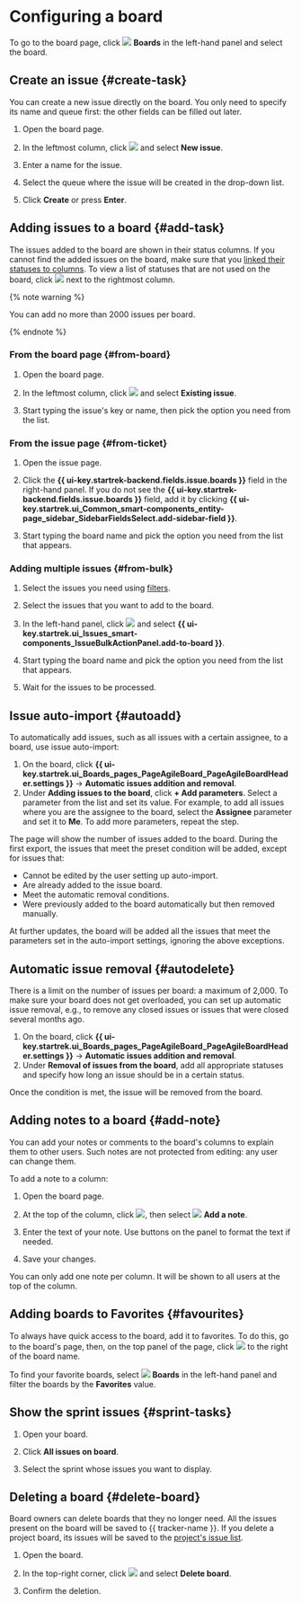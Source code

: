 # Configuring a board

To go to the board page, click ![](../../_assets/tracker/svg/boards.svg)&nbsp;**Boards** in the left-hand panel and select the board.

## Create an issue {#create-task}

You can create a new issue directly on the board. You only need to specify its name and queue first: the other fields can be filled out later.

1. Open the board page.

1. In the leftmost column, click ![](../../_assets/tracker/svg/add-task.svg) and select **New issue**.

1. Enter a name for the issue.

1. Select the queue where the issue will be created in the drop-down list.

1. Click **Create** or press **Enter**.

## Adding issues to a board {#add-task}

The issues added to the board are shown in their status columns. If you cannot find the added issues on the board, make sure that you [linked their statuses to columns](agile-new-columns.md). To view a list of statuses that are not used on the board, click ![](../../_assets/tracker/svg/unused-status.svg) next to the rightmost column.

{% note warning %}

You can add no more than 2000 issues per board.

{% endnote %}

### From the board page {#from-board}

1. Open the board page.

1. In the leftmost column, click ![](../../_assets/tracker/svg/add-task.svg) and select **Existing issue**.

1. Start typing the issue's key or name, then pick the option you need from the list.

### From the issue page {#from-ticket}

1. Open the issue page.

1. Click the **{{ ui-key.startrek-backend.fields.issue.boards }}** field in the right-hand panel. If you do not see the **{{ ui-key.startrek-backend.fields.issue.boards }}** field, add it by clicking **{{ ui-key.startrek.ui_Common_smart-components_entity-page_sidebar_SidebarFieldsSelect.add-sidebar-field }}**.

1. Start typing the board name and pick the option you need from the list that appears.

### Adding multiple issues {#from-bulk}

1. Select the issues you need using [filters](../user/create-filter.md).

1. Select the issues that you want to add to the board.

1. In the left-hand panel, click ![](../../_assets/horizontal-ellipsis.svg) and select **{{ ui-key.startrek.ui_Issues_smart-components_IssueBulkActionPanel.add-to-board }}**.

1. Start typing the board name and pick the option you need from the list that appears.

1. Wait for the issues to be processed.

## Issue auto-import {#autoadd}

To automatically add issues, such as all issues with a certain assignee, to a board, use issue auto-import:

1. On the board, click **{{ ui-key.startrek.ui_Boards_pages_PageAgileBoard_PageAgileBoardHeader.settings }}** → **Automatic issues addition and removal**.
1. Under **Adding issues to the board**, click **+ Add parameters**. Select a parameter from the list and set its value. For example, to add all issues where you are the assignee to the board, select the **Assignee** parameter and set it to **Me**. To add more parameters, repeat the step.

The page will show the number of issues added to the board. During the first export, the issues that meet the preset condition will be added, except for issues that:

- Cannot be edited by the user setting up auto-import.
- Are already added to the issue board.
- Meet the automatic removal conditions.
- Were previously added to the board automatically but then removed manually.

At further updates, the board will be added all the issues that meet the parameters set in the auto-import settings, ignoring the above exceptions.

## Automatic issue removal {#autodelete}

There is a limit on the number of issues per board: a maximum of 2,000. To make sure your board does not get overloaded, you can set up automatic issue removal, e.g., to remove any closed issues or issues that were closed several months ago.

1. On the board, click **{{ ui-key.startrek.ui_Boards_pages_PageAgileBoard_PageAgileBoardHeader.settings }}** → **Automatic issues addition and removal**.
1. Under **Removal of issues from the board**, add all appropriate statuses and specify how long an issue should be in a certain status.

Once the condition is met, the issue will be removed from the board.

## Adding notes to a board {#add-note}

You can add your notes or comments to the board's columns to explain them to other users. Such notes are not protected from editing: any user can change them.

To add a note to a column:

1. Open the board page.

1. At the top of the column, click ![](../../_assets/tracker/svg/actions.svg), then select ![](../../_assets/tracker/svg/icon-note.svg)&nbsp;**Add a note**.

1. Enter the text of your note. Use buttons on the panel to format the text if needed.

1. Save your changes.

You can only add one note per column. It will be shown to all users at the top of the column.

## Adding boards to Favorites {#favourites}

To always have quick access to the board, add it to favorites. To do this, go to the board's page, then, on the top panel of the page, click ![](../../_assets/tracker/svg/favourites.svg) to the right of the board name.

To find your favorite boards, select ![](../../_assets/tracker/svg/boards.svg)&nbsp;**Boards** in the left-hand panel and filter the boards by the **Favorites** value.

## Show the sprint issues {#sprint-tasks}

1. Open your board.

1. Click **All issues on board**.

1. Select the sprint whose issues you want to display.

## Deleting a board {#delete-board}

Board owners can delete boards that they no longer need. All the issues present on the board will be saved to {{ tracker-name }}. If you delete a project board, its issues will be saved to the [project's issue list](project-list.md).

1. Open the board.

1. In the top-right corner, click ![](../../_assets/horizontal-ellipsis.svg) and select **Delete board**.

1. Confirm the deletion.
